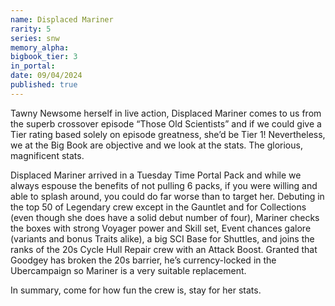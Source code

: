 ```yaml
---
name: Displaced Mariner
rarity: 5
series: snw
memory_alpha:
bigbook_tier: 3
in_portal:
date: 09/04/2024
published: true
---
```


Tawny Newsome herself in live action, Displaced Mariner comes to us from the superb crossover episode “Those Old Scientists” and if we could give a Tier rating based solely on episode greatness, she’d be Tier 1! Nevertheless, we at the Big Book are objective and we look at the stats. The glorious, magnificent stats. 

Displaced Mariner arrived in a Tuesday Time Portal Pack and while we always espouse the benefits of not pulling 6 packs, if you were willing and able to splash around, you could do far worse than to target her. Debuting in the top 50 of Legendary crew except in the Gauntlet and for Collections (even though she does have a solid debut number of four), Mariner checks the boxes with strong Voyager power and Skill set, Event chances galore (variants and bonus Traits alike), a big SCI Base for Shuttles, and joins the ranks of the 20s Cycle Hull Repair crew with an Attack Boost. Granted that Goodgey has broken the 20s barrier, he’s currency-locked in the Ubercampaign so Mariner is a very suitable replacement. 

In summary, come for how fun the crew is, stay for her stats.
